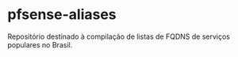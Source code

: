 # pfsense-aliases

Repositório destinado à compilação de listas de FQDNS de serviços populares no Brasil.
